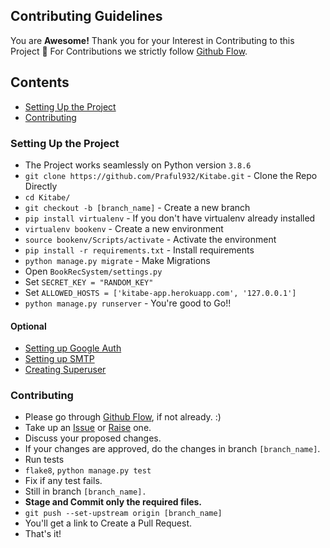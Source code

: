 
## Contributing Guidelines

You are **Awesome!** Thank you for your Interest in Contributing to this Project 🤗
For Contributions we strictly follow [Github Flow](https://guides.github.com/introduction/flow/).

## Contents
- [Setting Up the Project](#user-content-setting-up-the-project)
- [Contributing](#user-content-contributing)


### Setting Up the Project
- The Project works seamlessly on Python version `3.8.6`
- `git clone https://github.com/Praful932/Kitabe.git` - Clone the Repo Directly
- `cd Kitabe/`
- `git checkout -b [branch_name]` - Create a new branch
- `pip install virtualenv` - If you don't have virtualenv already installed
- `virtualenv bookenv` - Create a new environment
- `source bookenv/Scripts/activate` - Activate the environment
- `pip install -r requirements.txt` - Install requirements
- `python manage.py migrate` - Make Migrations
- Open `BookRecSystem/settings.py`
- Set `SECRET_KEY = "RANDOM_KEY"`
- Set `ALLOWED_HOSTS = ['kitabe-app.herokuapp.com', '127.0.0.1']`
- `python manage.py runserver` - You're good to Go!!

#### Optional
- [Setting up Google Auth](https://django-allauth.readthedocs.io/en/latest/installation.html)
- [Setting up SMTP](https://youtu.be/-tyBEsHSv7w)
- [Creating Superuser](https://www.geeksforgeeks.org/how-to-create-superuser-in-django/)


### Contributing
- Please go through [Github Flow](https://guides.github.com/introduction/flow/), if not already. :)
- Take up an [Issue](https://github.com/Praful932/Kitabe/issues) or [Raise](https://github.com/Praful932/Kitabe/issues/new) one.
- Discuss your proposed changes.
- If your changes are approved, do the changes in branch `[branch_name]`.
- Run tests
- `flake8`, `python manage.py test` 
- Fix if any test fails.
- Still in branch `[branch_name].`
- **Stage and Commit only the required files.**
- `git push --set-upstream origin [branch_name]`
- You'll get a link to Create a Pull Request.
- That's it!
